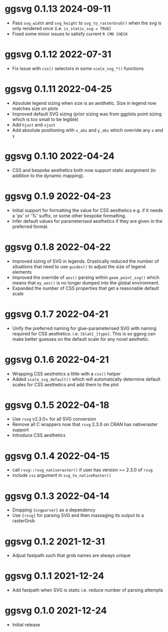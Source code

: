 
# ggsvg 0.1.13 2024-09-11

* Pass `svg_width` and `svg_height` to `svg_to_rasterGrob()` when 
  the svg is only rendered once (i.e. `is_static_svg = TRUE`) 
* Fixed some minor issues to satisfy current `R CMD CHECK`

# ggsvg 0.1.12 2022-07-31

* Fix issue with `css()` selectors in some `scale_svg_*()` functions

# ggsvg 0.1.11 2022-04-25

* Absolute legend sizing when size is an aesthetic.  Size in legend now matches 
  size on plots
* Improved default SVG sizing (prior sizing was from ggplots point sizing which is
  too small to be legible)
* Add `hjust` and `vjust` 
* Add absolute positioning with `x_abs` and `y_abs` which override any 
  `x` and `y`

# ggsvg 0.1.10 2022-04-24

* CSS and bespoke aesthetics both now support static assignment (in addition to the dynamic mapping).

# ggsvg 0.1.9 2022-04-23

* Initial support for formatting the value for CSS aesthetics e.g. if it 
  needs a 'px' or '%' suffix, or some other bespoke formatting.
* Infer default values for parameterised aesthetics if they are given in the 
  preferred format.

# ggsvg 0.1.8 2022-04-22

* Improved sizing of SVG in legends.  Drastically reduced the number of 
  situations that need to use `guides()` to adjust the size of legend
  elements
* Improved the override of `aes()` parsing within `geom_point_svg()` which 
  means that `my_aes()` is no longer dumped into the global environment.
* Expanded the number of CSS properties that get a reasonable default scale

# ggsvg 0.1.7 2022-04-21

* Unify the preferred naming for glue-parameterised SVG with naming required for
  CSS aesthetics.   i.e.  `[blah]_[type]`.  This is so ggsvg can make better guesses on 
  the default scale for any novel aesthetic.

# ggsvg 0.1.6 2022-04-21

* Wrapping CSS aesthetics a little with a `css()` helper
* Added `scale_svg_default()` which will automatically determine default
  scales for CSS aesthetics and add them to the plot

# ggsvg 0.1.5 2022-04-18

* Use `rsvg` v2.3.0+ for all SVG conversion
* Remove all C wrappers now that `rsvg` 2.3.0 on CRAN has nativeraster support
* Introduce CSS aesthetics

# ggsvg 0.1.4 2022-04-15

* call `rsvg::rsvg_nativeraster()` if user has version >= 2.3.0 of `rsvg`
* include `css` argument in `svg_to_nativeRaster()`

# ggsvg 0.1.3 2022-04-14

* Dropping `{svgparser}` as a dependency
* Use `{rsvg}` for parsing SVG and then massaging its output to a rasterGrob

# ggsvg 0.1.2 2021-12-31

* Adjust fastpath such that grob names are always unique

# ggsvg 0.1.1 2021-12-24 

* Add fastpath when SVG is static i.e. reduce number of parsing attempts

# ggsvg 0.1.0 2021-12-24

* Initial release
